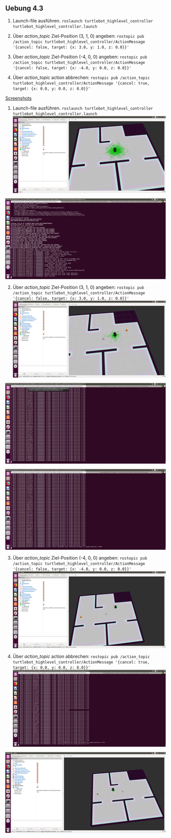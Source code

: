## Uebung 4.3

1. Launch-file ausführen.
`roslaunch turtlebot_highlevel_controller turtlebot_highlevel_controller.launch`

2. Über *action_topic* Ziel-Position (3, 1, 0) angeben:
`rostopic pub /action_topic turtlebot_highlevel_controller/ActionMessage '{cancel: false, target: {x: 3.0, y: 1.0, z: 0.0}}'`

3. Über *action_topic* Ziel-Position (-4, 0, 0) angeben:
`rostopic pub /action_topic turtlebot_highlevel_controller/ActionMessage '{cancel: false, target: {x: -4.0, y: 0.0, z: 0.0}}'`

4. Über *action_topic* action abbrechen:
`rostopic pub /action_topic turtlebot_highlevel_controller/ActionMessage '{cancel: true, target: {x: 0.0, y: 0.0, z: 0.0}}'`

[Screenshots](https://github.com/nebendachs/mobile-roboter/tree/task2/turtlebot_highlevel_controller/imgs)

1. Launch-file ausführen.
`roslaunch turtlebot_highlevel_controller turtlebot_highlevel_controller.launch`
![Image0](https://github.com/nebendachs/mobile-roboter/blob/task2/turtlebot_highlevel_controller/imgs/Bildschirmfoto%20vom%202019-06-13%2013-37-42.png "Image 0")

![Image1](https://github.com/nebendachs/mobile-roboter/blob/task2/turtlebot_highlevel_controller/imgs/Bildschirmfoto%20vom%202019-06-13%2013-37-47.png "Image 1")

2. Über *action_topic* Ziel-Position (3, 1, 0) angeben:
`rostopic pub /action_topic turtlebot_highlevel_controller/ActionMessage '{cancel: false, target: {x: 3.0, y: 1.0, z: 0.0}}'`
![Image2](https://github.com/nebendachs/mobile-roboter/blob/task2/turtlebot_highlevel_controller/imgs/Bildschirmfoto%20vom%202019-06-13%2013-40-32.png "Image 2")

![Image3](https://github.com/nebendachs/mobile-roboter/blob/task2/turtlebot_highlevel_controller/imgs/Bildschirmfoto%20vom%202019-06-13%2013-40-28.png "Image 3")

![Image4](https://github.com/nebendachs/mobile-roboter/blob/task2/turtlebot_highlevel_controller/imgs/Bildschirmfoto%20vom%202019-06-13%2013-40-44.png "Image 4")

3. Über *action_topic* Ziel-Position (-4, 0, 0) angeben:
`rostopic pub /action_topic turtlebot_highlevel_controller/ActionMessage '{cancel: false, target: {x: -4.0, y: 0.0, z: 0.0}}'`
![Image5](https://github.com/nebendachs/mobile-roboter/blob/task2/turtlebot_highlevel_controller/imgs/Bildschirmfoto%20vom%202019-06-13%2013-42-48.png "Image 5")

4. Über *action_topic* action abbrechen:
`rostopic pub /action_topic turtlebot_highlevel_controller/ActionMessage '{cancel: true, target: {x: 0.0, y: 0.0, z: 0.0}}'`
![Image6](https://github.com/nebendachs/mobile-roboter/blob/task2/turtlebot_highlevel_controller/imgs/Bildschirmfoto%20vom%202019-06-13%2013-43-10.png "Image 6")

![Image7](https://github.com/nebendachs/mobile-roboter/blob/task2/turtlebot_highlevel_controller/imgs/Bildschirmfoto%20vom%202019-06-13%2013-43-05.png "Image 7")
